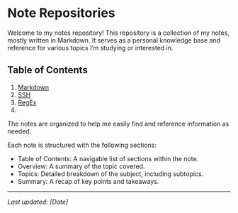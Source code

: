 # Note Repositories
Welcome to my notes repository! This repository is a collection of my notes, mostly written in Markdown. It serves as a personal knowledge base and reference for various topics I’m studying or interested in.

## Table of Contents
1. [Markdown](./markdown.md)
2. [SSH](./ssh.md)
3. [RegEx](./regex.md)
4. []()

The notes are organized to help me easily find and reference information as needed.

Each note is structured with the following sections:
- Table of Contents: A navigable list of sections within the note.
- Overview: A summary of the topic covered.
- Topics: Detailed breakdown of the subject, including subtopics.
- Summary: A recap of key points and takeaways.

---

*Last updated: [Date]*
